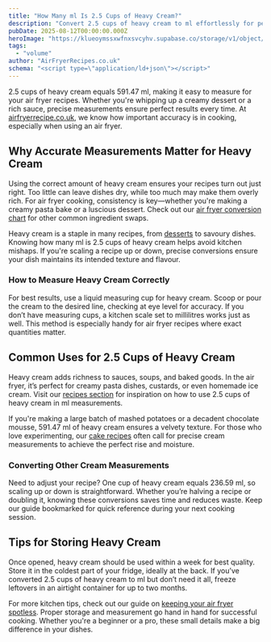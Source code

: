 ```yaml
---
title: "How Many ml Is 2.5 Cups of Heavy Cream?"
description: "Convert 2.5 cups of heavy cream to ml effortlessly for perfect baking and cooking results every time."
pubDate: 2025-08-12T00:00:00.000Z
heroImage: "https://klueoymssxwfnxsvcyhv.supabase.co/storage/v1/object/public/md/how-many-ml-is-2-5-cups-of-heavy-cream-399f5ffd.webp"
tags:
  - "volume"
author: "AirFryerRecipes.co.uk"
schema: "<script type=\"application/ld+json\"></script>"
---
```


<p>2.5 cups of heavy cream equals 591.47 ml, making it easy to measure for your air fryer recipes. Whether you're whipping up a creamy dessert or a rich sauce, precise measurements ensure perfect results every time. At <a href=https://www.airfryerrecipe.co.uk>airfryerrecipe.co.uk</a>, we know how important accuracy is in cooking, especially when using an air fryer.</p>  

<h2>Why Accurate Measurements Matter for Heavy Cream</h2>  
<p>Using the correct amount of heavy cream ensures your recipes turn out just right. Too little can leave dishes dry, while too much may make them overly rich. For air fryer cooking, consistency is key—whether you're making a creamy pasta bake or a luscious dessert. Check out our <a href=https://www.airfryerrecipe.co.uk/air-fryer-conversion-chart>air fryer conversion chart</a> for other common ingredient swaps.</p>  

<p>Heavy cream is a staple in many recipes, from <a href=https://www.airfryerrecipe.co.uk/recipe-category/dessert>desserts</a> to savoury dishes. Knowing how many ml is 2.5 cups of heavy cream helps avoid kitchen mishaps. If you're scaling a recipe up or down, precise conversions ensure your dish maintains its intended texture and flavour.</p>  

<h3>How to Measure Heavy Cream Correctly</h3>  
<p>For best results, use a liquid measuring cup for heavy cream. Scoop or pour the cream to the desired line, checking at eye level for accuracy. If you don’t have measuring cups, a kitchen scale set to millilitres works just as well. This method is especially handy for air fryer recipes where exact quantities matter.</p>  

<h2>Common Uses for 2.5 Cups of Heavy Cream</h2>  
<p>Heavy cream adds richness to sauces, soups, and baked goods. In the air fryer, it’s perfect for creamy pasta dishes, custards, or even homemade ice cream. Visit our <a href=https://www.airfryerrecipe.co.uk/recipes>recipes section</a> for inspiration on how to use 2.5 cups of heavy cream in ml measurements.</p>  

<p>If you're making a large batch of mashed potatoes or a decadent chocolate mousse, 591.47 ml of heavy cream ensures a velvety texture. For those who love experimenting, our <a href=https://www.airfryerrecipe.co.uk/recipe-category/cakes>cake recipes</a> often call for precise cream measurements to achieve the perfect rise and moisture.</p>  

<h3>Converting Other Cream Measurements</h3>  
<p>Need to adjust your recipe? One cup of heavy cream equals 236.59 ml, so scaling up or down is straightforward. Whether you’re halving a recipe or doubling it, knowing these conversions saves time and reduces waste. Keep our guide bookmarked for quick reference during your next cooking session.</p>  

<h2>Tips for Storing Heavy Cream</h2>  
<p>Once opened, heavy cream should be used within a week for best quality. Store it in the coldest part of your fridge, ideally at the back. If you’ve converted 2.5 cups of heavy cream to ml but don’t need it all, freeze leftovers in an airtight container for up to two months.</p>  

<p>For more kitchen tips, check out our guide on <a href=https://www.airfryerrecipe.co.uk/air-fryer-cleaner>keeping your air fryer spotless</a>. Proper storage and measurement go hand in hand for successful cooking. Whether you're a beginner or a pro, these small details make a big difference in your dishes.</p>